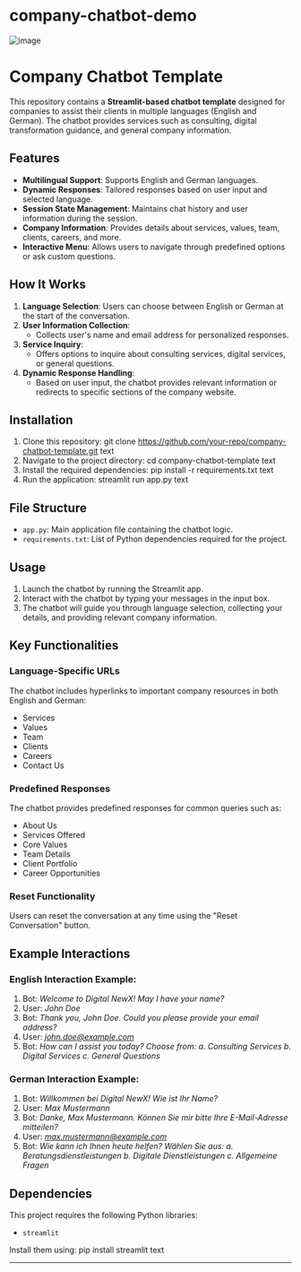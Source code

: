 # company-chatbot-demo
![image](https://github.com/user-attachments/assets/60d55e37-5f9b-4303-98b2-a6469fa28458)

# Company Chatbot Template

This repository contains a **Streamlit-based chatbot template** designed for companies to assist their clients in multiple languages (English and German). The chatbot provides services such as consulting, digital transformation guidance, and general company information.

## Features

- **Multilingual Support**: Supports English and German languages.
- **Dynamic Responses**: Tailored responses based on user input and selected language.
- **Session State Management**: Maintains chat history and user information during the session.
- **Company Information**: Provides details about services, values, team, clients, careers, and more.
- **Interactive Menu**: Allows users to navigate through predefined options or ask custom questions.

## How It Works

1. **Language Selection**: Users can choose between English or German at the start of the conversation.
2. **User Information Collection**:
   - Collects user's name and email address for personalized responses.
3. **Service Inquiry**:
   - Offers options to inquire about consulting services, digital services, or general questions.
4. **Dynamic Response Handling**:
   - Based on user input, the chatbot provides relevant information or redirects to specific sections of the company website.

## Installation

1. Clone this repository:
git clone https://github.com/your-repo/company-chatbot-template.git
text
2. Navigate to the project directory:
cd company-chatbot-template
text
3. Install the required dependencies:
pip install -r requirements.txt
text
4. Run the application:
streamlit run app.py
text

## File Structure

- `app.py`: Main application file containing the chatbot logic.
- `requirements.txt`: List of Python dependencies required for the project.

## Usage

1. Launch the chatbot by running the Streamlit app.
2. Interact with the chatbot by typing your messages in the input box.
3. The chatbot will guide you through language selection, collecting your details, and providing relevant company information.

## Key Functionalities

### Language-Specific URLs
The chatbot includes hyperlinks to important company resources in both English and German:
- Services
- Values
- Team
- Clients
- Careers
- Contact Us

### Predefined Responses
The chatbot provides predefined responses for common queries such as:
- About Us
- Services Offered
- Core Values
- Team Details
- Client Portfolio
- Career Opportunities

### Reset Functionality
Users can reset the conversation at any time using the "Reset Conversation" button.

## Example Interactions

### English Interaction Example:
1. Bot: *Welcome to Digital NewX! May I have your name?*
2. User: *John Doe*
3. Bot: *Thank you, John Doe. Could you please provide your email address?*
4. User: *john.doe@example.com*
5. Bot: *How can I assist you today? Choose from: a. Consulting Services b. Digital Services c. General Questions*

### German Interaction Example:
1. Bot: *Willkommen bei Digital NewX! Wie ist Ihr Name?*
2. User: *Max Mustermann*
3. Bot: *Danke, Max Mustermann. Können Sie mir bitte Ihre E-Mail-Adresse mitteilen?*
4. User: *max.mustermann@example.com*
5. Bot: *Wie kann ich Ihnen heute helfen? Wählen Sie aus: a. Beratungsdienstleistungen b. Digitale Dienstleistungen c. Allgemeine Fragen*

## Dependencies

This project requires the following Python libraries:
- `streamlit`

Install them using:
pip install streamlit
text





---
